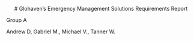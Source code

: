 <p style="text-align: center;">
#  Glohaven’s Emergency Management Solutions Requirements Report

Group A

Andrew D, Gabriel M., Michael V., Tanner W.
</p>